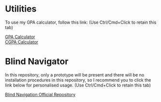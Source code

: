 # Utilities
<p>To use my GPA calculator, follow this link: (Use Ctrl/Cmd+Click to retain this tab)</p>
<a href="https://syed-sahil-100.github.io/Utilities/GPA2/calc.html">GPA Calculator</a><br>
<a href="https://syed-sahil-100.github.io/Utilities/GPA2/cgpa.html">CGPA Calculator</a>

# Blind Navigator
<p>In this repository, only a prototype will be present and there will be no installation procedures in this repository, so I recommend you to click the link below for personalised usage. (Use Ctrl/Cmd+Click to retain this tab)</p>
<a href="https://github.com/syed-sahil-100/Integrated-Assistive-System-For-Object-Detection-And-Blind-Navigation">Blind Navigation Official Repository</a>

